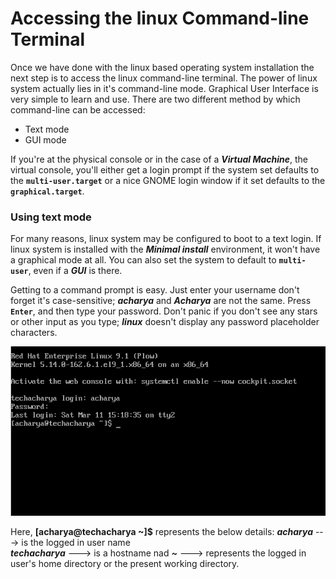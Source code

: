 # Accessing the linux Command-line Terminal

Once we have done with the linux based operating system installation the next step is to access the linux command-line terminal. The power of linux system actually lies in it's command-line mode. Graphical User Interface is very simple to learn and use. There are two different method by which command-line can be accessed:
  - Text mode
  - GUI mode

If you're at the physical console or in the case of a **_Virtual Machine_**, the virtual console, you'll either get a login prompt if the system set defaults to the **` multi-user.target `** or a nice GNOME login window if it set defaults to the **` graphical.target `**.

### Using text mode
For many reasons, linux system may be configured to boot to a text login. If linux system is installed with the **_Minimal install_** environment, it won't have a graphical mode at all. You can also set the system to default to **` multi-user `**, even if a **_GUI_** is there.

Getting to a command prompt is easy. Just enter your username don't forget it's case-sensitive; **_acharya_** and **_Acharya_** are not the same. Press **` Enter `**, and then type your password. Don't panic if you don't see any stars or other input as you type; **_linux_** doesn't display any password placeholder characters.

![command-line terminal](../../images/command-line/text-command-prompt.png)

Here, **[acharya@techacharya ~]$** represents the below details:
**_acharya_** ---> is the logged in user name <br>
**_techacharya_** ---> is a hostname nad
**_~_**           ---> represents the logged in user's home directory or the present working directory.


